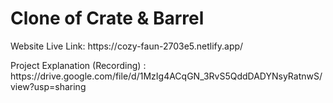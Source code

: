 <h1>Clone of Crate & Barrel </h1>
<p> Website Live Link:  https://cozy-faun-2703e5.netlify.app/ </p> 
<p> Project Explanation (Recording) : https://drive.google.com/file/d/1MzIg4ACqGN_3RvS5QddDADYNsyRatnwS/view?usp=sharing </p>
